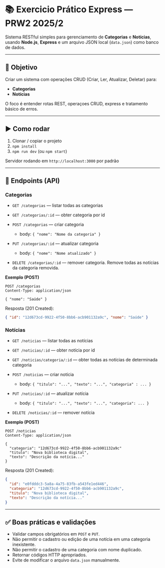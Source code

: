 # 📚 Exercicio Prático Express — PRW2 2025/2

Sistema RESTful simples para gerenciamento de **Categorias** e **Notícias**, usando **Node.js**, **Express** e um arquivo JSON local (`data.json`) como banco de dados.

---

## 🚀 Objetivo

Criar um sistema com operações CRUD (Criar, Ler, Atualizar, Deletar) para:

* **Categorias**
* **Notícias**

O foco é entender rotas REST, operaçoes CRUD, express e tratamento básico de erros.

---

## ▶️ Como rodar

1. Clonar / copiar o projeto
2. `npm install`
3. `npm run dev` (ou `npm start`)

Servidor rodando em `http://localhost:3000` por padrão

---

## 🔌 Endpoints (API)

### Categorias

* `GET /categorias` — listar todas as categorias
* `GET /categorias/:id` — obter categoria por id
* `POST /categorias` — criar categoria

  * body: `{ "nome": "Nome da categoria" }`
* `PUT /categorias/:id` — atualizar categoria

  * body: `{ "nome": "Nome atualizado" }`
* `DELETE /categorias/:id` — remover categoria. Remove todas as notícias da categoria removida.

**Exemplo (POST)**

```
POST /categorias
Content-Type: application/json

{ "nome": "Saúde" }
```

Resposta (201 Created):

```json
{ "id": "12d673cd-9922-4f50-8bb6-acb901132a9c", "nome": "Saúde" }
```

### Notícias

* `GET /noticias` — listar todas as notícias
* `GET /noticias/:id` — obter notícia por id
* `GET /noticias/categoria/:id` — obter todas as notícias de determinada categoria
* `POST /noticias` — criar notícia

  * body: `{ "titulo": "...", "texto": "...", "categoria" : ... }`
* `PUT /noticias/:id` — atualizar notícia

  * body: `{ "titulo": "...", "texto": "...", "categoria": ... }`
* `DELETE /noticias/:id` — remover notícia

**Exemplo (POST)**

```
POST /noticias
Content-Type: application/json

{
  "categoria": "12d673cd-9922-4f50-8bb6-acb901132a9c"
  "titulo": "Nova biblioteca digital",
  "texto": "Descrição da notícia..."
}
```

Resposta (201 Created):

```json
{
  "id": "e0fdddc3-5a8a-4a75-83fb-a543fe1ed446",
  "categoria": "12d673cd-9922-4f50-8bb6-acb901132a9c",
  "titulo": "Nova biblioteca digital",
  "texto": "Descrição da notícia..."
}
```

---

## ✅ Boas práticas e validações

* Validar campos obrigatórios em `POST` e `PUT`.
* Não permitir o cadastro ou edição de uma notícia em uma categoria inexistente.
* Não permitir o cadastro de uma categoria com nome duplicado.
* Retornar códigos HTTP apropriados.
* Evite de modificar o arquivo `data.json` manualmente.
